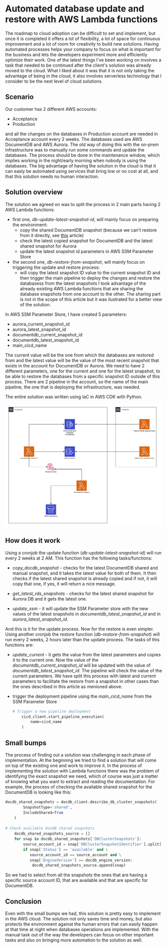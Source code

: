 # Automated database update and restore with AWS Lambda functions

The roadmap to cloud adoption can be difficult to set and implement, but once it is completed it offers a lot of flexibility, a lot of space for continuous improvement and a lot of room for creativity to build new solutions.
Having automated processes helps your company to focus on what is important for the business and lets the developers experiment more and efficiently optimize their work. 
One of the latest things I've been working on involves a task that needed to be continued after the client's solution was already moved to the cloud. What I liked about it was that it is not only taking the advantage of being in the cloud, it also involves serverless technology that I consider to be the next level of cloud solutions.

## Scenario
Our customer has 2 different AWS accounts:
 * Acceptance
 * Production

and all the changes on the databases in Production account are needed in Acceptance account every 2 weeks. The databases used are AWS DocumentDB and AWS Aurora.
The old way of doing this with the on-prem infrastructure was to manually run some commands and update the databases.
The process should be done in the maintenance window, which implies working in the night/early morning when nobody is using the databases.
The big advantage of having the solution in the cloud is that it can easly be automated using services that bring low or no cost at all, and that this solution needs no human interaction.

## Solution overview
The solution we agreed on was to split the process in 2 main parts having 2 AWS Lambda functions:
 * first one, *db-update-latest-snapshot-id*, will mainly focus on preparing the environment:
    - copy the shared DocumentDB snapshot (because we can’t restore from it directly, see [this](https://docs.aws.amazon.com/documentdb/latest/developerguide/backup_restore-share_cluster_snapshots.html) article)
    - check the latest copied snapshot for DocumentDB and the latest shared snapshot for Aurora
    - update the latest snapshot id parameters in AWS SSM Parameter Store 
 * the second one, *db-restore-from-snapshot*, will mainly focus on triggering the update and restore process:
    - will copy the latest snapshot ID value to the current snapshot ID and then trigger the main pipeline to deploy the changes and restore the databasess from the latest snapshots
I took advantage of the already existing AWS Lambda functions that are sharing the database snapshots from one account to the other. The sharing part is not in the scope of this article but it was ilustrated for a better view of the solution.

In AWS SSM Parameter Store, I have created 5 parameters:

 * aurora_current_snapshot_id
 * aurora_latest_snapshot_id
 * documentdb_current_snapshot_id 
 * documentdb_latest_snapshot_id
 * main_cicd_name

The current value will be the one from which the databases are restored from and the latest value will be the value of the most recent snapshot that exists in the account for DocumentDB or Aurora.
We need to have 2 different parameters, one for the current and one for the latest snapshot, to be able to restore the databases from a specific snapshot ID outside of this process.
There are 2 pipeline in the account, so the name of the main pipeline, the one that is deploying the infrastructure, was needed.

The entire solution was written using IaC in AWS CDK with Python.

![Architecture](db_autorestore.png)

## How does it work
Using a cronjob the update function (*db-update-latest-snapshot-id*) will run every 2 weeks at 2 AM.
This function has the following tasks/functions:

* *copy_docdb_snapshot* - checks for the latest DocumentDB shared and manual snapshot, and it takes the latest value for both of them. It then checks if the latest shared snapshot is already copied and if not, it will copy that one, if yes, it will return a nice message. 

* *get_latest_rds_snapshots* - checks for the latest shared snapshot for Aurora DB and it gets the latest one.

* *update_ssm* - it will update the SSM Parameter store with the new values of the latest snapshots in *documentdb_latest_snapshot_id* and in *aurora_latest_snapshot_id*.

And this is it for the update process.
Now for the restore is even simpler. Using another cronjob the restore function  (*db-restore-from-snapshot*) will run every 2 weeks, 2 hours later than the update process.
The tasks of this functions are:

* *update_current* - it gets the value from the latest parameters and copies it to the current one. Now the value of the *documentdb_current_snapshot_id* will be updated with the value of *documentdb_latest_snapshot_id*. The pipeline will check the value of the current parameters. We have split this process with latest and current parameters to facilitate the restore from a snapshot in other cases than the ones described in this article as menioned above.

* trigger the deployment pipeline using the *main_cicd_name* from the SSM Parameter Store

    ```Python
    # Trigger a new pipeline deployment
        cicd_client.start_pipeline_execution(
            name=cicd_name
        )
    ```

## Small bumps
The process of finding out a solution was challenging in each phase of implementation. At the beginning we tried to find a solution that will come on top of the existing one and work to improve it. In the process of implementing the solution with Lambda functions there was the problem of identifying the exact snapshot we need, which of course was just a matter of knowing what you want to extract and reading the documentation. For example, the process of checking the available shared snapshot for the DocumentDB is looking like this:

```Python
docdb_shared_snapshots = docdb_client.describe_db_cluster_snapshots(
        SnapshotType='shared',
        IncludeShared=True
    )

# Check available DocDB shared snapshots
    docdb_shared_snapshots_source = []
    for snap in docdb_shared_snapshots['DBClusterSnapshots']:
        source_account_id = snap['DBClusterSnapshotIdentifier'].split(':')[4]
        if snap['Status'] == 'available' and \
           source_account_id == source_account and \
           snap['EngineVersion'] == docdb_engine_version:
            docdb_shared_snapshots_source.append(snap)
```

So we had to select from all the snapshots the ones that are having a specific source account ID, that are available and that are specific for DocumentDB.
## Conclusion
Even with the small bumps we had, this solution is pretty easy to implement in the AWS cloud. The solution not only saves time and money, but also protects the environment against the human errors that can easily happen at that time at night when databases operations are implemented. With the manual task out of the way the developers can focus on other important tasks and also on bringing more automation to the solution as well.
